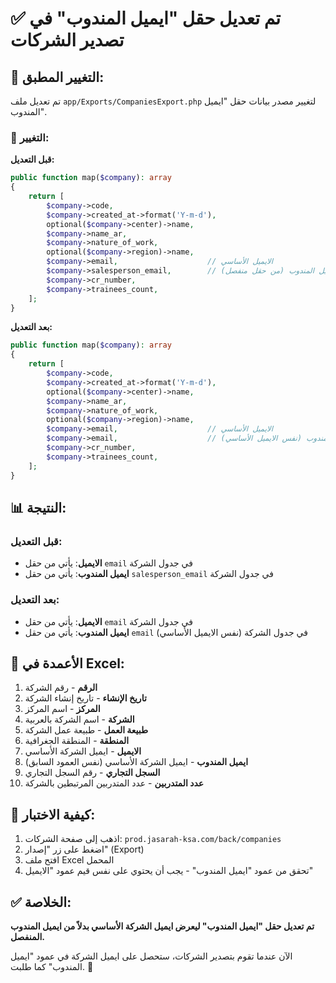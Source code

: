 # ✅ تم تعديل حقل "ايميل المندوب" في تصدير الشركات

## 🎯 التغيير المطبق:

تم تعديل ملف `app/Exports/CompaniesExport.php` لتغيير مصدر بيانات حقل "ايميل المندوب".

### 🔧 التغيير:

**قبل التعديل:**
```php
public function map($company): array
{
    return [
        $company->code,
        $company->created_at->format('Y-m-d'),
        optional($company->center)->name,
        $company->name_ar,
        $company->nature_of_work,
        optional($company->region)->name,
        $company->email,                    // الايميل الأساسي
        $company->salesperson_email,        // ايميل المندوب (من حقل منفصل)
        $company->cr_number,
        $company->trainees_count,
    ];
}
```

**بعد التعديل:**
```php
public function map($company): array
{
    return [
        $company->code,
        $company->created_at->format('Y-m-d'),
        optional($company->center)->name,
        $company->name_ar,
        $company->nature_of_work,
        optional($company->region)->name,
        $company->email,                    // الايميل الأساسي
        $company->email,                    // ايميل المندوب (نفس الايميل الأساسي)
        $company->cr_number,
        $company->trainees_count,
    ];
}
```

## 📊 النتيجة:

### قبل التعديل:
- **الايميل**: يأتي من حقل `email` في جدول الشركة
- **ايميل المندوب**: يأتي من حقل `salesperson_email` في جدول الشركة

### بعد التعديل:
- **الايميل**: يأتي من حقل `email` في جدول الشركة
- **ايميل المندوب**: يأتي من حقل `email` في جدول الشركة (نفس الايميل الأساسي)

## 🎯 الأعمدة في Excel:

1. **الرقم** - رقم الشركة
2. **تاريخ الإنشاء** - تاريخ إنشاء الشركة
3. **المركز** - اسم المركز
4. **الشركة** - اسم الشركة بالعربية
5. **طبيعة العمل** - طبيعة عمل الشركة
6. **المنطقة** - المنطقة الجغرافية
7. **الايميل** - ايميل الشركة الأساسي
8. **ايميل المندوب** - ايميل الشركة الأساسي (نفس العمود السابق)
9. **السجل التجاري** - رقم السجل التجاري
10. **عدد المتدربين** - عدد المتدربين المرتبطين بالشركة

## 🧪 كيفية الاختبار:

1. اذهب إلى صفحة الشركات: `prod.jasarah-ksa.com/back/companies`
2. اضغط على زر "إصدار" (Export)
3. افتح ملف Excel المحمل
4. تحقق من عمود "ايميل المندوب" - يجب أن يحتوي على نفس قيم عمود "الايميل"

## ✅ الخلاصة:

**تم تعديل حقل "ايميل المندوب" ليعرض ايميل الشركة الأساسي بدلاً من ايميل المندوب المنفصل.**

الآن عندما تقوم بتصدير الشركات، ستحصل على ايميل الشركة في عمود "ايميل المندوب" كما طلبت. 🚀
